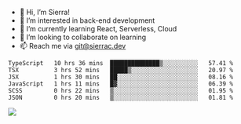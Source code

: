- 👋 Hi, I’m Sierra!
- 👀 I’m interested in back-end development
- 🌱 I’m currently learning React, Serverless, Cloud
- 💞️ I’m looking to collaborate on learning
- 📫 Reach me via git@sierrac.dev

<!--START_SECTION:waka-->

```text
TypeScript   10 hrs 36 mins  ██████████████▒░░░░░░░░░░   57.41 %
TSX          3 hrs 52 mins   █████▒░░░░░░░░░░░░░░░░░░░   20.97 %
JSX          1 hrs 30 mins   ██░░░░░░░░░░░░░░░░░░░░░░░   08.16 %
JavaScript   1 hrs 11 mins   █▓░░░░░░░░░░░░░░░░░░░░░░░   06.39 %
SCSS         0 hrs 22 mins   ▒░░░░░░░░░░░░░░░░░░░░░░░░   01.95 %
JSON         0 hrs 20 mins   ▒░░░░░░░░░░░░░░░░░░░░░░░░   01.81 %
```

<!--END_SECTION:waka-->


![](https://hit.yhype.me/github/profile?user_id=7351311)
